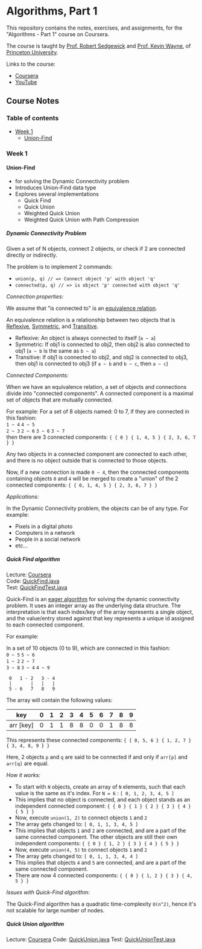 # Algorithms, Part 1

This repository contains the notes, exercises, and assignments, for the "Algorithms - Part 1" course on Coursera.

The course is taught by [Prof. Robert Sedgewick](http://www.cs.princeton.edu/~rs/) and [Prof. Kevin Wayne](http://www.cs.princeton.edu/~wayne/contact/), of [Princeton University](https://www.princeton.edu/).

Links to the course:  
- [Coursera](https://www.coursera.org/learn/algorithms-part1)  
- [YouTube](https://www.youtube.com/playlist?list=PLLQ1cuT9LqRVvLaktVZzEGMp4o9Wnmdtr)

## Course Notes

### Table of contents

* [Week 1](#week-1)
  * [Union-Find](#union-find)


### Week 1

#### Union-Find  

- for solving the Dynamic Connectivity problem
- Introduces Union-Find data type
- Explores several implementations
  - Quick Find
  - Quick Union
  - Weighted Quick Union
  - Weighted Quick Union with Path Compression

##### Dynamic Connectivity Problem  

Given a set of N objects, connect 2 objects, or check if 2 are connected directly or indirectly.

The problem is to implement 2 commands:

- `union(p, q) // => Connect object 'p' with object 'q'`  
- `connected(p, q) // => is object 'p' connected with object 'q'`  


*Connection properties:*

We assume that "is connected to" is an [equivalence relation](https://en.wikipedia.org/wiki/Equivalence_relation).  

An equivalence relation is a relationship between two objects that is [Reflexive](https://en.wikipedia.org/wiki/Reflexive_relation), [Symmetric](https://en.wikipedia.org/wiki/Symmetric_relation), and [Transitive](https://en.wikipedia.org/wiki/Transitive_relation). 

- Reflexive: An object is always connected to itself (`a ~ a`)
- Symmetric: If obj1 is connected to obj2, then obj2 is also connected to obj1 (`a ~ b` is the same as `b ~ a`)
- Transitive: If obj1 is connected to obj2, and obj2 is connected to obj3, then obj1 is connected to obj3 (if `a ~ b` and `b ~ c`, then `a ~ c`)

*Connected Components:*

When we have an equivalence relation, a set of objects and connections divide into "connected components". A connected component is a maximal set of objects that are mutually connected.

For example: For a set of 8 objects named: 0 to 7, if they are connected in this fashion:  
`1 ~ 4` `4 ~ 5`  
`2 ~ 3` `2 ~ 6` `3 ~ 6` `3 ~ 7`  
then there are 3 connected components: `{ { 0 } { 1, 4, 5 } { 2, 3, 6, 7 } }`  

Any two objects in a connected component are connected to each other, and there is no object outside that is connected to those objects.

Now, if a new connection is made `0 ~ 4`, then the connected components containing objects `0` and `4` will be merged to create a "union" of the 2 connected components: `{ { 0, 1, 4, 5 } { 2, 3, 6, 7 } }`

*Applications:*

In the Dynamic Connectivity problem, the objects can be of any type. For example:

* Pixels in a digital photo
* Computers in a network
* People in a social network
* etc...

  
##### Quick Find algorithm

Lecture: [Coursera](https://www.coursera.org/learn/algorithms-part1/lecture/EcF3P/quick-find)  
Code: [QuickFind.java](src/week1/unionfind/QuickFind.java)  
Test: [QuickFindTest.java](tests/week1/unionfind/QuickFindTest.java)

Quick-Find is an [eager algorithm](https://en.wikipedia.org/wiki/Eager_evaluation) for solving the dynamic connectivity problem. It uses an integer array as the underlying data structure. The interpretation is that each index/key of the array represents a single object, and the value/entry stored against that key represents a unique id assigned to each connected component.

For example:  

In a set of 10 objects (0 to 9), which are connected in this fashion:  
`0 ~ 5` `5 ~ 6`  
`1 ~ 2` `2 ~ 7`  
`3 ~ 8` `3 ~ 4` `4 ~ 9`

```
 0   1 - 2   3 - 4   
 |       |   |   |
 5 - 6   7   8   9 
```

The array will contain the following values:

| key       | 0 | 1 | 2 | 3 | 4 | 5 | 6 | 7 | 8 | 9 |
|-----------|---|---|---|---|---|---|---|---|---|---|
| arr [key] | 0 | 1 | 1 | 8 | 8 | 0 | 0 | 1 | 8 | 8 |


This represents these connected components: `{ { 0, 5, 6 } { 1, 2, 7 } { 3, 4, 8, 9 } }`

Here, 2 objects `p` and `q` are said to be connected if and only if `arr[p]` and `arr[q]` are equal.

*How it works:*

* To start with `N` objects, create an array of `N` elements, such that each value is the same as it's index. For `N = 6` : `[ 0, 1, 2, 3, 4, 5 ]`
* This implies that no object is connected, and each object stands as an independent connected component: `{ { 0 } { 1 } { 2 } { 3 } { 4 } { 5 } }`
* Now, execute `union(1, 2)` to connect objects `1` and `2`
* The array gets changed to: `[ 0, 1, 1, 3, 4, 5 ]`
* This implies that objects `1` and `2` are connected, and are a part of the same connected component. The other objects are still their own independent components: `{ { 0 } { 1, 2 } { 3 } { 4 } { 5 } }`
* Now, execute `union(4, 5)` to connect objects `1` and `2`
* The array gets changed to: `[ 0, 1, 1, 3, 4, 4 ]`
* This implies that objects `4` and `5` are connected, and are a part of the same connected component.
* There are now 4 connected components: `{ { 0 } { 1, 2 } { 3 } { 4, 5 } }`


*Issues with Quick-Find algorithm:*

The Quick-Find algorithm has a quadratic time-complexity `O(n^2)`, hence it's not scalable for large number of nodes.


##### Quick Union algorithm

Lecture: [Coursera](https://www.coursera.org/learn/algorithms-part1/lecture/ZgecU/quick-union)
Code: [QuickUnion.java]()
Test: [QuickUnionTest.java]()






